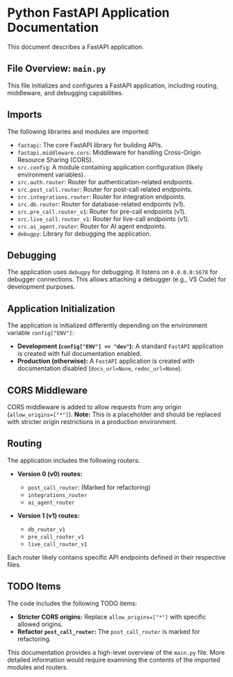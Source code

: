 # Python FastAPI Application Documentation

This document describes a FastAPI application.

## File Overview: `main.py`

This file initializes and configures a FastAPI application, including routing, middleware, and debugging capabilities.

## Imports

The following libraries and modules are imported:

* `fastapi`: The core FastAPI library for building APIs.
* `fastapi.middleware.cors`: Middleware for handling Cross-Origin Resource Sharing (CORS).
* `src.config`:  A module containing application configuration (likely environment variables).
* `src.auth.router`:  Router for authentication-related endpoints.
* `src.post_call.router`: Router for post-call related endpoints.
* `src.integrations.router`: Router for integration endpoints.
* `src.db.router`: Router for database-related endpoints (v1).
* `src.pre_call.router_v1`: Router for pre-call endpoints (v1).
* `src.live_call.router_v1`: Router for live-call endpoints (v1).
* `src.ai_agent.router`: Router for AI agent endpoints.
* `debugpy`: Library for debugging the application.

## Debugging

The application uses `debugpy` for debugging. It listens on `0.0.0.0:5678` for debugger connections.  This allows attaching a debugger (e.g., VS Code) for development purposes.


## Application Initialization

The application is initialized differently depending on the environment variable `config["ENV"]`:

* **Development (`config["ENV"] == "dev"`):** A standard `FastAPI` application is created with full documentation enabled.
* **Production (otherwise):** A `FastAPI` application is created with documentation disabled (`docs_url=None`, `redoc_url=None`).

## CORS Middleware

CORS middleware is added to allow requests from any origin (`allow_origins=["*"]`).  **Note:** This is a placeholder and should be replaced with stricter origin restrictions in a production environment.


## Routing

The application includes the following routers:

* **Version 0 (v0) routes:**
    * `post_call_router`:  (Marked for refactoring)
    * `integrations_router`
    * `ai_agent_router`

* **Version 1 (v1) routes:**
    * `db_router_v1`
    * `pre_call_router_v1`
    * `live_call_router_v1`

Each router likely contains specific API endpoints defined in their respective files.


## TODO Items

The code includes the following TODO items:

* **Stricter CORS origins:** Replace `allow_origins=["*"]` with specific allowed origins.
* **Refactor `post_call_router`:**  The `post_call_router` is marked for refactoring.


This documentation provides a high-level overview of the `main.py` file.  More detailed information would require examining the contents of the imported modules and routers.
